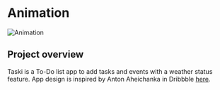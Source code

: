 # Animation

![Animation](Animation.gif)



## Project overview
Taski is a To-Do list app to add tasks and events with a weather status feature. App design is inspired by Anton Aheichanka in Dribbble [here](https://dribbble.com/shots/1928064-Secret-Project).

